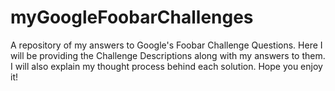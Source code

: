# myGoogleFoobarChallenges
A repository of my answers to Google's Foobar Challenge Questions.
Here I will be providing the Challenge Descriptions along with my answers to them. I will also explain my thought process behind each solution. Hope you enjoy it!

